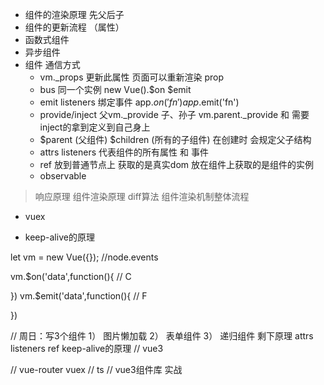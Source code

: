 - 组件的渲染原理  先父后子
- 组件的更新流程 （属性）
- 函数式组件
- 异步组件
- 组件 通信方式
  - vm._props 更新此属性 页面可以重新渲染 prop
  - bus 同一个实例 new Vue().$on $emit
  - emit listeners 绑定事件  app.$on('fn')  app.$emit('fn')
  - provide/inject  父vm._provide   子、孙子 vm.parent._provide 和 需要inject的拿到定义到自己身上
  - $parent (父组件) $children (所有的子组件)  在创建时 会规定父子结构
  - attrs listeners  代表组件的所有属性 和 事件
  - ref 放到普通节点上 获取的是真实dom  放在组件上获取的是组件的实例
  - observable  
  
> 响应原理 组件渲染原理 diff算法 组件渲染机制整体流程
  - vuex 

- keep-alive的原理


let vm = new Vue({}); //node.events


vm.$on('data',function(){  // C

})
vm.$emit('data',function(){ // F

})

// 周日：写3个组件 1） 图片懒加载  2） 表单组件  3） 递归组件  剩下原理  attrs listeners ref   keep-alive的原理
// vue3

// vue-router vuex 
// ts
// vue3组件库 实战